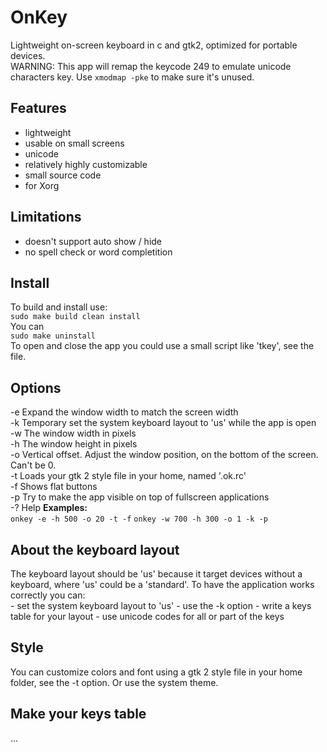 # OnKey
Lightweight on-screen keyboard in c and gtk2, optimized for portable devices.  
WARNING: This app will remap the keycode 249 to emulate unicode characters key. Use `xmodmap -pke` to make sure it's unused.
## Features
- lightweight
- usable on small screens
- unicode
- relatively highly customizable
- small source code
- for Xorg
## Limitations
- doesn't support auto show / hide
- no spell check or word completition
## Install
To build and install use:  
`sudo make build clean install`  
You can  
`sudo make uninstall`  
To open and close the app you could use a small script like 'tkey', see the file.
## Options
-e   Expand the window width to match the screen width  
-k   Temporary set the system keyboard layout to 'us' while the app is open  
-w   The window width in pixels  
-h   The window height in pixels  
-o   Vertical offset. Adjust the window position, on the bottom of the screen. Can't be 0.  
-t   Loads your gtk 2 style file in your home, named '.ok.rc'  
-f   Shows flat buttons  
-p   Try to make the app visible on top of fullscreen applications  
-?   Help
**Examples:**  
`onkey -e -h 500 -o 20 -t -f`
`onkey -w 700 -h 300 -o 1 -k -p`
## About the keyboard layout
The keyboard layout should be 'us' because it target devices without a keyboard, where 'us' could be a 'standard'.
To have the application works correctly you can:  
\- set the system keyboard layout to 'us'
\- use the -k option
\- write a keys table for your layout
\- use unicode codes for all or part of the keys
## Style
You can customize colors and font using a gtk 2 style file in your home folder, see the -t option. Or use the system theme.

## Make your keys table
...
